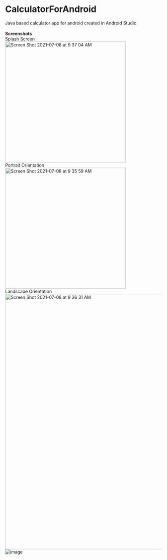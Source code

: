 # CalculatorForAndroid
Java based calculator app for android created in Android Studio. 
<br>
<br>
<b>Screenshots</b>
<br>
Splash Screen
<br>
<img width="388" alt="Screen Shot 2021-07-08 at 9 37 04 AM" src="https://user-images.githubusercontent.com/78386606/124941091-26ad1100-dfd0-11eb-9eeb-42bd9670a41c.png">
<br>
Portrait Orientation
<br>
<img width="388" alt="Screen Shot 2021-07-08 at 9 35 59 AM" src="https://user-images.githubusercontent.com/78386606/124941171-3a587780-dfd0-11eb-9860-3cba954e25ff.png">
<br>
Landscape Orientation
<br>
<img width="819" alt="Screen Shot 2021-07-08 at 9 36 31 AM" src="https://user-images.githubusercontent.com/78386606/124941221-46dcd000-dfd0-11eb-8a73-b03b12a8e378.png">
![image](https://user-images.githubusercontent.com/78386606/124941345-578d4600-dfd0-11eb-8504-2654162987b9.png)



